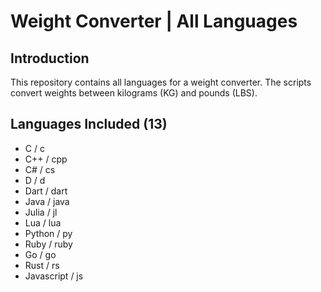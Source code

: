 # Weight Converter | All Languages

## Introduction
This repository contains all languages for a weight converter. The scripts convert weights between kilograms (KG) and pounds (LBS).

## Languages Included (13)
- C / c
- C++ / cpp
- C# / cs
- D / d
- Dart / dart
- Java / java
- Julia / jl
- Lua / lua
- Python / py
- Ruby / ruby
- Go / go
- Rust / rs
- Javascript / js
